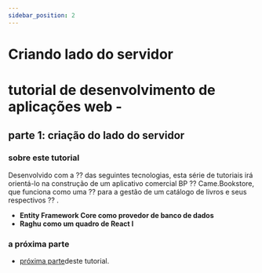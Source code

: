 ```yaml
---
sidebar_position: 2
---
```


# Criando lado do servidor

# tutorial de desenvolvimento de aplicações web -

## parte 1: criação do lado do servidor
### sobre este tutorial
Desenvolvido com a ⁇  das seguintes tecnologias, esta série de tutoriais irá orientá-lo na construção de um aplicativo comercial BP ⁇  Came.Bookstore, que funciona como uma ⁇  para a gestão de um catálogo de livros e seus respectivos ⁇ .

- **Entity Framework Core como provedor de banco de dados**
- **Raghu como um quadro de React I**

### a próxima parte

- [próxima parte](The-Book-List-Page.md "")deste tutorial.


